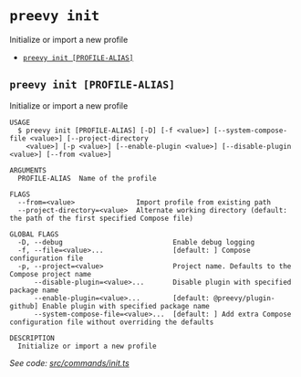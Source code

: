 `preevy init`
=============

Initialize or import a new profile

* [`preevy init [PROFILE-ALIAS]`](#preevy-init-profile-alias)

## `preevy init [PROFILE-ALIAS]`

Initialize or import a new profile

```
USAGE
  $ preevy init [PROFILE-ALIAS] [-D] [-f <value>] [--system-compose-file <value>] [--project-directory
    <value>] [-p <value>] [--enable-plugin <value>] [--disable-plugin <value>] [--from <value>]

ARGUMENTS
  PROFILE-ALIAS  Name of the profile

FLAGS
  --from=<value>               Import profile from existing path
  --project-directory=<value>  Alternate working directory (default: the path of the first specified Compose file)

GLOBAL FLAGS
  -D, --debug                           Enable debug logging
  -f, --file=<value>...                 [default: ] Compose configuration file
  -p, --project=<value>                 Project name. Defaults to the Compose project name
      --disable-plugin=<value>...       Disable plugin with specified package name
      --enable-plugin=<value>...        [default: @preevy/plugin-github] Enable plugin with specified package name
      --system-compose-file=<value>...  [default: ] Add extra Compose configuration file without overriding the defaults

DESCRIPTION
  Initialize or import a new profile
```

_See code: [src/commands/init.ts](https://github.com/livecycle/preevy/blob/v0.0.64/src/commands/init.ts)_

